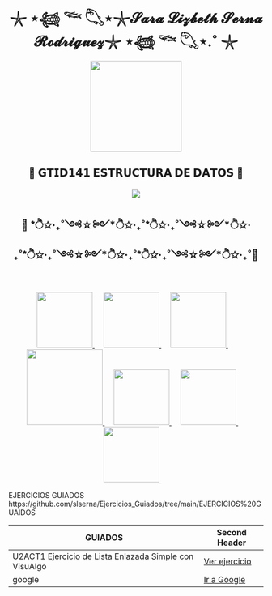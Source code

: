 <div align="center">
<h1>  𓇼 ⋆𓆉 𓆝 𓆡⋆𓇼𝓢𝓪𝓻𝓪 𝓛𝓲𝔃𝓫𝓮𝓽𝓱 𝓢𝓮𝓻𝓷𝓪 𝓡𝓸𝓭𝓻𝓲𝓰𝓾𝓮𝔃𓇼 ⋆𓆉 𓆝 𓆡⋆.˚ 𓇼 </h1><img src="https://media3.giphy.com/media/v1.Y2lkPTc5MGI3NjExbTk3dm1jajRseGQ4ZGM1cGpieDFoZ3Bzbnozemo4bWN0dnNiajdhNiZlcD12MV9pbnRlcm5hbF9naWZfYnlfaWQmY3Q9Zw/yx4H8ateWi14IwjaKt/giphy.gif" width="180"/> 

<br>

## <p>🍄 𝗚𝗧𝗜𝗗𝟭𝟰𝟭 𝗘𝗦𝗧𝗥𝗨𝗖𝗧𝗨𝗥𝗔 𝗗𝗘 𝗗𝗔𝗧𝗢𝗦 🍄 </p>

<img src="https://media1.giphy.com/media/v1.Y2lkPTc5MGI3NjExcWJ4NHkxbmljMG14OXVxcWZ5cGc1ZWFhYnVqbGxzYXNrb3I4MDYxOCZlcD12MV9pbnRlcm5hbF9naWZfYnlfaWQmY3Q9Zw/1AHDbfCF9qV0wJQPiz/giphy.gif">

<br>

 ##  <p> 🍄 *ੈ✩‧₊˚༺☆༻*ੈ✩‧₊˚*ੈ✩‧₊˚༺☆༻*ੈ✩‧₊˚*ੈ✩‧₊˚༺☆༻*ੈ✩‧₊˚*ੈ✩‧₊˚༺☆༻*ੈ✩‧₊˚🍄</p>

<br>

  <a target="_blank" rel="noopener noreferrer" href= "https://media.tenor.com/rysQ0YYMcxEAAAAm/cogumelo-mario-bros.webp">
    <img src="https://media.tenor.com/rysQ0YYMcxEAAAAm/cogumelo-mario-bros.webp" width="110px"/>
  </a>
  &emsp;
 <a target="_blank" rel="noopener noreferrer" href= "https://media.tenor.com/rysQ0YYMcxEAAAAm/cogumelo-mario-bros.webp">
    <img src="https://media.tenor.com/L2NVsm9IRsUAAAAm/mario-bros-star-star-arcade.webp" width="110px"/>
  </a>
  &emsp;
   <a target="_blank" rel="noopener noreferrer" href= "https://media.tenor.com/rysQ0YYMcxEAAAAm/cogumelo-mario-bros.webp">
    <img src="https://media.tenor.com/rysQ0YYMcxEAAAAm/cogumelo-mario-bros.webp" width="110px"/>
  </a>
  &emsp;
   <a target="_blank" rel="noopener noreferrer" href= "https://media.tenor.com/rysQ0YYMcxEAAAAm/cogumelo-mario-bros.webp">
    <img src="https://media.tenor.com/4tGuPJECxLEAAAAm/8-bit-super-mario-bros.webp" width=150px"/>
  </a>
  &emsp;
   <a target="_blank" rel="noopener noreferrer" href= "https://media.tenor.com/rysQ0YYMcxEAAAAm/cogumelo-mario-bros.webp">
    <img src="https://media.tenor.com/rysQ0YYMcxEAAAAm/cogumelo-mario-bros.webp" width="110px"/>
  </a>
  &emsp;
   <a target="_blank" rel="noopener noreferrer" href= "https://media.tenor.com/rysQ0YYMcxEAAAAm/cogumelo-mario-bros.webp">
    <img src="https://media.tenor.com/L2NVsm9IRsUAAAAm/mario-bros-star-star-arcade.webp" width="110px"/>
  </a>
  &emsp;
   <a target="_blank" rel="noopener noreferrer" href= "https://media.tenor.com/rysQ0YYMcxEAAAAm/cogumelo-mario-bros.webp">
    <img src="https://media.tenor.com/rysQ0YYMcxEAAAAm/cogumelo-mario-bros.webp" width="110px"/>
  </a>
  &emsp;
  
<br>
</div>


<p> EJERCICIOS GUIADOS 
 https://github.com/slserna/Ejercicios_Guiados/tree/main/EJERCICIOS%20GUAIDOS


 | GUIADOS | Second Header |
| ------------- | ------------- |
| U2ACT1 Ejercicio de Lista Enlazada Simple con VisuAlgo  | [Ver ejercicio](https://github.com/slserna/Ejercicios_Guiados/blob/40b2b9e6b69116ad165bbb262ce992f831ba36d5/EJERCICIOS%20GUAIDOS/U2ACT1%20Ejercicio%20de%20Lista%20Enlazada%20Simple%20con%20VisuAlgo.pdf)|
| google | [Ir a Google](https://www.google.com) |

